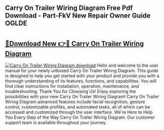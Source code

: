 ## Carry On Trailer Wiring Diagram Free Pdf Download - Part-FkV New Repair Owner Guide OGLDE

# <h2><a href="http://dfq202.blite.top/?on=Carry+On+Trailer+Wiring+Diagram">🔗Download New 👉🔴 Carry On Trailer Wiring Diagram</a></h2>

[![Carry On Trailer Wiring Diagram download](https://i.imgur.com/lujVjoI.png)](http://dfq202.blite.top/?on=Carry+On+Trailer+Wiring+Diagram)
Hello and welcome to the user manual for your newly unboxed Carry On Trailer Wiring Diagram. This guide is designed to help you get started with your product and provide you with a thorough understanding of its features, functions, and capabilities. You will find clear instructions for installation, operation, maintenance, and troubleshooting. Thank You for Choosing Us! Enjoy exploring the possibilities with your new Carry On Trailer Wiring Diagram! Carry On Trailer Wiring Diagram advanced features include facial recognition, gesture control, customizable profiles, and automated tasks, all of which can be accessed and customized through the user interface. We're Here to Help You Every Step of the Way Carry On Trailer Wiring Diagram. Our customer support team is available throughout your journey.
